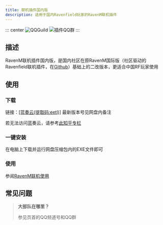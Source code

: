 ```yaml
---
title: 联机插件国内版
description: 适用于国内Ravenfield玩家的RavenM联机插件
---
```


::: center
![QQGuild](https://img.shields.io/badge/QQ频道-9pmc179t29-blue?style=flat-square) ![插件QQ群](https://img.shields.io/badge/插件QQ群-710832844-blue?style=flat-square)
:::

## 描述

RavenM联机插件国内版，是国内社区在原RavenM国际版（社区驱动的Ravenfield联机插件，在[Github](https://github.com/iliadsh/RavenM)）基础上的二改版本，更适合中国RF玩家使用

## 使用

### 下载

链接：[[蓝奏云(提取码:eetl)]](https://wwyl.lanzouj.com/b007slq59i)  最新版本号见网盘内备注

若无法访问蓝奏云，请参考[此知乎专栏](https://zhuanlan.zhihu.com/p/419457461)

### 一键安装

在电脑上下载并运行网盘压缩包内的EXE文件即可

### 使用

参阅[RavenM联机使用](/cn/in-GAME/ravenm.md)

## 常见问题

> **大部队在哪里？**
>
> 参见页首的QQ频道号和QQ群